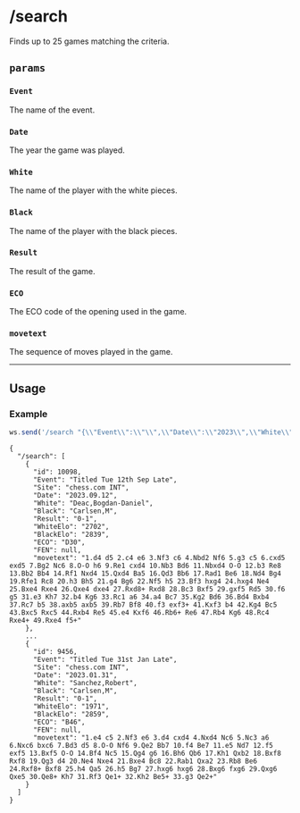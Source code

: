 # /search

Finds up to 25 games matching the criteria.

## `params`

### `Event`

The name of the event.

### `Date`

The year the game was played.

### `White`

The name of the player with the white pieces.

### `Black`

The name of the player with the black pieces.

### `Result`

The result of the game.

### `ECO`

The ECO code of the opening used in the game.

### `movetext`

The sequence of moves played in the game.

---

## Usage

### Example

```js
ws.send('/search "{\\"Event\\":\\"\\",\\"Date\\":\\"2023\\",\\"White\\":\\"\\",\\"Black\\":\\"\\",\\"Result\\":\\"0-1\\",\\"ECO\\":\\"\\",\\"movetext\\":\\"\\"}"');
```

```text
{
  "/search": [
    {
      "id": 10098,
      "Event": "Titled Tue 12th Sep Late",
      "Site": "chess.com INT",
      "Date": "2023.09.12",
      "White": "Deac,Bogdan-Daniel",
      "Black": "Carlsen,M",
      "Result": "0-1",
      "WhiteElo": "2702",
      "BlackElo": "2839",
      "ECO": "D30",
      "FEN": null,
      "movetext": "1.d4 d5 2.c4 e6 3.Nf3 c6 4.Nbd2 Nf6 5.g3 c5 6.cxd5 exd5 7.Bg2 Nc6 8.O-O h6 9.Re1 cxd4 10.Nb3 Bd6 11.Nbxd4 O-O 12.b3 Re8 13.Bb2 Bb4 14.Rf1 Nxd4 15.Qxd4 Ba5 16.Qd3 Bb6 17.Rad1 Be6 18.Nd4 Bg4 19.Rfe1 Rc8 20.h3 Bh5 21.g4 Bg6 22.Nf5 h5 23.Bf3 hxg4 24.hxg4 Ne4 25.Bxe4 Rxe4 26.Qxe4 dxe4 27.Rxd8+ Rxd8 28.Bc3 Bxf5 29.gxf5 Rd5 30.f6 g5 31.e3 Kh7 32.b4 Kg6 33.Rc1 a6 34.a4 Bc7 35.Kg2 Bd6 36.Bd4 Bxb4 37.Rc7 b5 38.axb5 axb5 39.Rb7 Bf8 40.f3 exf3+ 41.Kxf3 b4 42.Kg4 Bc5 43.Bxc5 Rxc5 44.Rxb4 Re5 45.e4 Kxf6 46.Rb6+ Re6 47.Rb4 Kg6 48.Rc4 Rxe4+ 49.Rxe4 f5+"
    },
    ...
    {
      "id": 9456,
      "Event": "Titled Tue 31st Jan Late",
      "Site": "chess.com INT",
      "Date": "2023.01.31",
      "White": "Sanchez,Robert",
      "Black": "Carlsen,M",
      "Result": "0-1",
      "WhiteElo": "1971",
      "BlackElo": "2859",
      "ECO": "B46",
      "FEN": null,
      "movetext": "1.e4 c5 2.Nf3 e6 3.d4 cxd4 4.Nxd4 Nc6 5.Nc3 a6 6.Nxc6 bxc6 7.Bd3 d5 8.O-O Nf6 9.Qe2 Bb7 10.f4 Be7 11.e5 Nd7 12.f5 exf5 13.Bxf5 O-O 14.Bf4 Nc5 15.Qg4 g6 16.Bh6 Qb6 17.Kh1 Qxb2 18.Bxf8 Rxf8 19.Qg3 d4 20.Ne4 Nxe4 21.Bxe4 Bc8 22.Rab1 Qxa2 23.Rb8 Be6 24.Rxf8+ Bxf8 25.h4 Qa5 26.h5 Bg7 27.hxg6 hxg6 28.Bxg6 fxg6 29.Qxg6 Qxe5 30.Qe8+ Kh7 31.Rf3 Qe1+ 32.Kh2 Be5+ 33.g3 Qe2+"
    }
  ]
}
```
